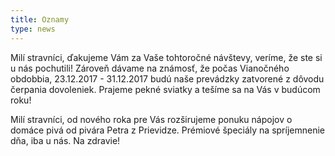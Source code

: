 ```yaml
---
title: Oznamy
type: news
---
```

Milí stravníci, ďakujeme Vám za Vaše tohtoročné návštevy, veríme, že ste si u nás pochutili! Zároveň dávame na známosť, že počas Vianočného obdobbia, 23.12.2017 - 31.12.2017 budú naše prevádzky zatvorené z dôvodu čerpania dovoleniek. Prajeme pekné sviatky a tešíme sa na Vás v budúcom roku!
		
Milí stravníci, od nového roka pre Vás rozširujeme ponuku nápojov o domáce pivá od pivára Petra z Prievidze. Prémiové špeciály na spríjemnenie dňa, iba u nás. Na zdravie!